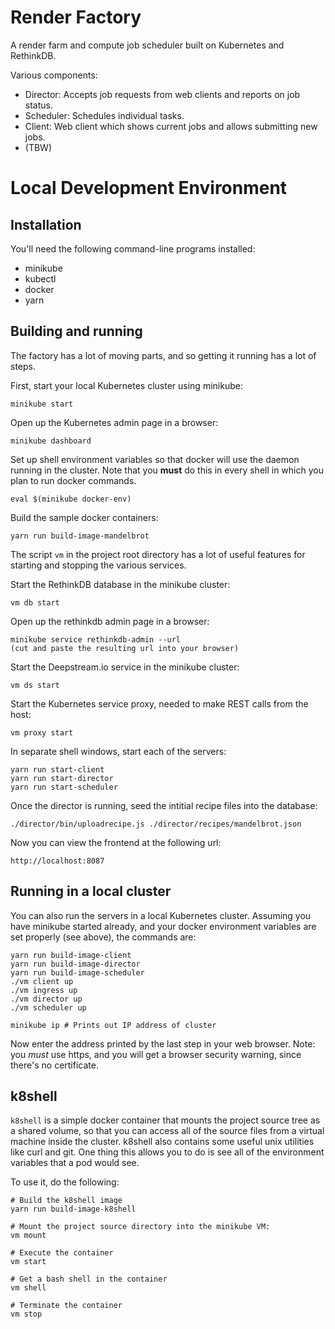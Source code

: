 # Render Factory

A render farm and compute job scheduler built on Kubernetes and RethinkDB.

Various components:

* Director: Accepts job requests from web clients and reports on job status.
* Scheduler: Schedules individual tasks.
* Client: Web client which shows current jobs and allows submitting new jobs.
* (TBW)

# Local Development Environment

## Installation

You'll need the following command-line programs installed:

  * minikube
  * kubectl
  * docker
  * yarn

## Building and running

The factory has a lot of moving parts, and so getting it running has a lot of steps.

First, start your local Kubernetes cluster using minikube:

    minikube start

Open up the Kubernetes admin page in a browser:

    minikube dashboard

Set up shell environment variables so that docker will use the daemon running in the cluster.
Note that you **must** do this in every shell in which you plan to run docker commands.

    eval $(minikube docker-env)

Build the sample docker containers:

    yarn run build-image-mandelbrot

The script `vm` in the project root directory has a lot of useful features for starting and stopping
the various services.

Start the RethinkDB database in the minikube cluster:

    vm db start

Open up the rethinkdb admin page in a browser:

    minikube service rethinkdb-admin --url
    (cut and paste the resulting url into your browser)

Start the Deepstream.io service in the minikube cluster:

    vm ds start

Start the Kubernetes service proxy, needed to make REST calls from the host:

    vm proxy start

In separate shell windows, start each of the servers:

    yarn run start-client
    yarn run start-director
    yarn run start-scheduler

Once the director is running, seed the intitial recipe files into the database:

    ./director/bin/uploadrecipe.js ./director/recipes/mandelbrot.json

Now you can view the frontend at the following url:

    http://localhost:8087

## Running in a local cluster

You can also run the servers in a local Kubernetes cluster. Assuming you have minikube started
already, and your docker environment variables are set properly (see above), the commands are:

    yarn run build-image-client
    yarn run build-image-director
    yarn run build-image-scheduler
    ./vm client up
    ./vm ingress up
    ./vm director up
    ./vm scheduler up

    minikube ip # Prints out IP address of cluster

Now enter the address printed by the last step in your web browser. Note: you *must* use https,
and you will get a browser security warning, since there's no certificate.

## k8shell

`k8shell` is a simple docker container that mounts the project source tree as a shared volume,
so that you can access all of the source files from a virtual machine inside the cluster. k8shell
also contains some useful unix utilities like curl and git. One thing this allows you to do is
see all of the environment variables that a pod would see.

To use it, do the following:

    # Build the k8shell image
    yarn run build-image-k8shell

    # Mount the project source directory into the minikube VM:
    vm mount

    # Execute the container
    vm start

    # Get a bash shell in the container
    vm shell

    # Terminate the container
    vm stop
